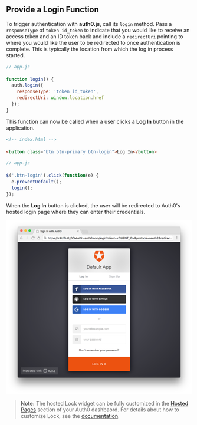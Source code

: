 ## Provide a Login Function

To trigger authentication with **auth0.js**, call its `login` method. Pass a `responseType` of `token id_token` to indicate that you would like to receive an access token and an ID token back and include a `redirectUri` pointing to where you would like the user to be redirected to once authentication is complete. This is typically the location from which the log in process started. 

```js
// app.js

function login() {
  auth.login({
    responseType: 'token id_token',
    redirectUri: window.location.href
  });
}
```

This function can now be called when a user clicks a **Log In** button in the application.

```html
<!-- index.html -->

<button class="btn btn-primary btn-login">Log In</button>
```

```js
// app.js

$('.btn-login').click(function(e) {
  e.preventDefault();
  login();
});
```

When the **Log In** button is clicked, the user will be redirected to Auth0's hosted login page where they can enter their credentials.

![](/media/articles/jquery/hosted-lock.png)

> **Note:** The hosted Lock widget can be fully customized in the [Hosted Pages](${manage_url}/#/login_page) section of your Auth0 dashbaord. For details about how to customize Lock, see the [documentation](/lock).

